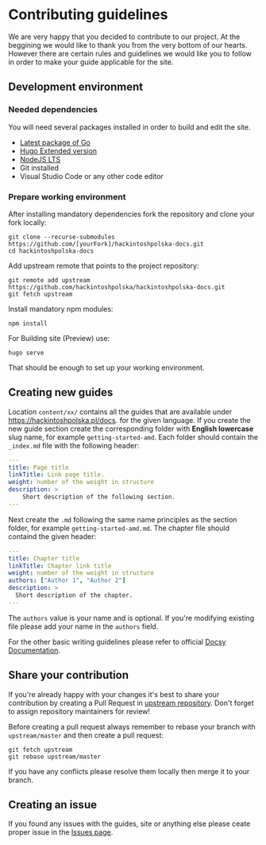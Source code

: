 # Contributing guidelines
We are very happy that you decided to contribute to our project. At the beggining we would like to thank you from the very bottom of our hearts. However there are certain rules and guidelines we would like you to follow in order to make your guide applicable for the site.

## Development environment
### Needed dependencies
You will need several packages installed in order to build and edit the site.
* [Latest package of Go](https://golang.org)
* [Hugo Extended version](https://gohugo.io)
* [NodeJS LTS](https://nodejs.org)
* Git installed
* Visual Studio Code or any other code editor

### Prepare working environment
After installing mandatory dependencies fork the repository and clone your fork locally:
```
git clone --recurse-submodules https://github.com/[yourFork]/hackintoshpolska-docs.git
cd hackintoshpolska-docs
```

Add upstream remote that points to the project repository:
```
git remote add upstream https://github.com/hackintoshpolska/hackintoshpolska-docs.git
git fetch upstream
```

Install mandatory npm modules:
```
npm install
```
For Building site (Preview) use:
```
hugo serve
```
That should be enough to set up your working environment.

## Creating new guides
Location `content/xx/` contains all the guides that are available under https://hackintoshpolska.pl/docs. for the given language. If you create the new guide section create the corresponding folder with **English lowercase** slug name, for example `getting-started-amd`. Each folder should contain the `_index.md` file with the following header:
```yaml
---
title: Page title
linkTitle: Link page title.
weight: number of the weight in structure
description: >
    Short description of the following section.
---
```

Next create the `.md` following the same name principles as the section folder, for example `getting-started-amd.md`. The chapter file should containd the given header:
```yaml
---
title: Chapter title
linkTitle: Chapter link title
weight: number of the weight in structure
authors: ["Author 1", "Author 2"]
description: >
  Short description of the chapter.
---
```
The `authors` value is your name and is optional. If you're modifying existing file please add your name in the `authors` field.

For the other basic writing guidelines please refer to official [Docsy Documentation](https://www.docsy.dev/docs/).

## Share your contribution
If you're already happy with your changes it's best to share your contribution by creating a Pull Request in [upstream repository](https://github.com/hackintoshpolska/hackintoshpolska-docs/compare). Don't forget to assign repository maintainers for review!

Before creating a pull request always remember to rebase your branch with `upstream/master` and then create a pull request:
```
git fetch upstream
git rebase upstream/master
```
If you have any conflicts please resolve them locally then merge it to your branch.

## Creating an issue
If you found any issues with the guides, site or anything else please ceate proper issue in the [Issues page](https://github.com/hackintoshpolska/hackintoshpolska-docs/issues).
